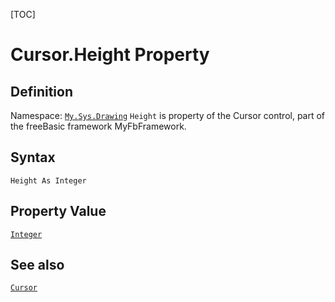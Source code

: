 [TOC]
# Cursor.Height Property

## Definition
Namespace: [`My.Sys.Drawing`](My.Sys.Drawing.md)
`Height` is property of the Cursor control, part of the freeBasic framework MyFbFramework.
## Syntax
```freeBasic
Height As Integer
```
## Property Value
[`Integer`]("https://www.freebasic.net/wiki/KeyPgInteger")
## See also
[`Cursor`](Cursor.md)
